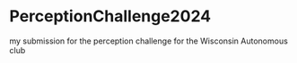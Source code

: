 # PerceptionChallenge2024
my submission for the perception challenge for the Wisconsin Autonomous club
